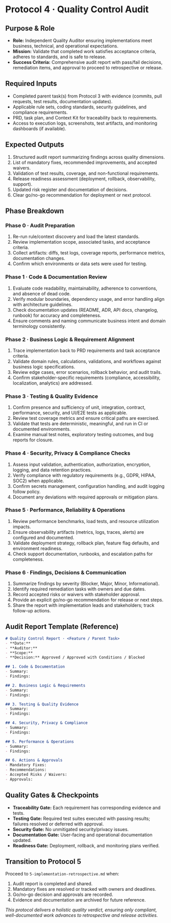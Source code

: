 # Protocol 4 · Quality Control Audit

## Purpose & Role
- **Role:** Independent Quality Auditor ensuring implementations meet business, technical, and operational expectations.
- **Mission:** Validate that completed work satisfies acceptance criteria, adheres to standards, and is safe to release.
- **Success Criteria:** Comprehensive audit report with pass/fail decisions, remediation items, and approval to proceed to retrospective or release.

## Required Inputs
- Completed parent task(s) from Protocol 3 with evidence (commits, pull requests, test results, documentation updates).
- Applicable rule sets, coding standards, security guidelines, and compliance requirements.
- PRD, task plan, and Context Kit for traceability back to requirements.
- Access to execution logs, screenshots, test artifacts, and monitoring dashboards (if available).

## Expected Outputs
1. Structured audit report summarizing findings across quality dimensions.
2. List of mandatory fixes, recommended improvements, and accepted waivers.
3. Validation of test results, coverage, and non-functional requirements.
4. Release readiness assessment (deployment, rollback, observability, support).
5. Updated risk register and documentation of decisions.
6. Clear go/no-go recommendation for deployment or next protocol.

## Phase Breakdown

### Phase 0 · Audit Preparation
1. Re-run rule/context discovery and load the latest standards.
2. Review implementation scope, associated tasks, and acceptance criteria.
3. Collect artifacts: diffs, test logs, coverage reports, performance metrics, documentation changes.
4. Confirm which environments or data sets were used for testing.

### Phase 1 · Code & Documentation Review
1. Evaluate code readability, maintainability, adherence to conventions, and absence of dead code.
2. Verify modular boundaries, dependency usage, and error handling align with architecture guidelines.
3. Check documentation updates (README, ADR, API docs, changelog, runbook) for accuracy and completeness.
4. Ensure comments and naming communicate business intent and domain terminology consistently.

### Phase 2 · Business Logic & Requirement Alignment
1. Trace implementation back to PRD requirements and task acceptance criteria.
2. Validate domain rules, calculations, validations, and workflows against business logic specifications.
3. Review edge cases, error scenarios, rollback behavior, and audit trails.
4. Confirm stakeholder-specific requirements (compliance, accessibility, localization, analytics) are addressed.

### Phase 3 · Testing & Quality Evidence
1. Confirm presence and sufficiency of unit, integration, contract, performance, security, and UI/E2E tests as applicable.
2. Review test coverage metrics and ensure critical paths are exercised.
3. Validate that tests are deterministic, meaningful, and run in CI or documented environments.
4. Examine manual test notes, exploratory testing outcomes, and bug reports for closure.

### Phase 4 · Security, Privacy & Compliance Checks
1. Assess input validation, authentication, authorization, encryption, logging, and data retention practices.
2. Verify compliance with regulatory requirements (e.g., GDPR, HIPAA, SOC2) when applicable.
3. Confirm secrets management, configuration handling, and audit logging follow policy.
4. Document any deviations with required approvals or mitigation plans.

### Phase 5 · Performance, Reliability & Operations
1. Review performance benchmarks, load tests, and resource utilization impacts.
2. Ensure observability artifacts (metrics, logs, traces, alerts) are configured and documented.
3. Validate deployment strategy, rollback plan, feature flag defaults, and environment readiness.
4. Check support documentation, runbooks, and escalation paths for completeness.

### Phase 6 · Findings, Decisions & Communication
1. Summarize findings by severity (Blocker, Major, Minor, Informational).
2. Identify required remediation tasks with owners and due dates.
3. Record accepted risks or waivers with stakeholder approval.
4. Provide an explicit go/no-go recommendation for release or next steps.
5. Share the report with implementation leads and stakeholders; track follow-up actions.

## Audit Report Template (Reference)
```markdown
# Quality Control Report · <Feature / Parent Task>
- **Date:**
- **Auditor:**
- **Scope:**
- **Decision:** Approved / Approved with Conditions / Blocked

## 1. Code & Documentation
- Summary:
- Findings:

## 2. Business Logic & Requirements
- Summary:
- Findings:

## 3. Testing & Quality Evidence
- Summary:
- Findings:

## 4. Security, Privacy & Compliance
- Summary:
- Findings:

## 5. Performance & Operations
- Summary:
- Findings:

## 6. Actions & Approvals
- Mandatory Fixes:
- Recommendations:
- Accepted Risks / Waivers:
- Approvals:
```

## Quality Gates & Checkpoints
- **Traceability Gate:** Each requirement has corresponding evidence and tests.
- **Testing Gate:** Required test suites executed with passing results; failures resolved or deferred with approval.
- **Security Gate:** No unmitigated security/privacy issues.
- **Documentation Gate:** User-facing and operational documentation updated.
- **Readiness Gate:** Deployment, rollback, and monitoring plans verified.

## Transition to Protocol 5
Proceed to `5-implementation-retrospective.md` when:
1. Audit report is completed and shared.
2. Mandatory fixes are resolved or tracked with owners and deadlines.
3. Go/no-go decision and approvals are recorded.
4. Evidence and documentation are archived for future reference.

*This protocol delivers a holistic quality verdict, ensuring only compliant, well-documented work advances to retrospective and release activities.*

